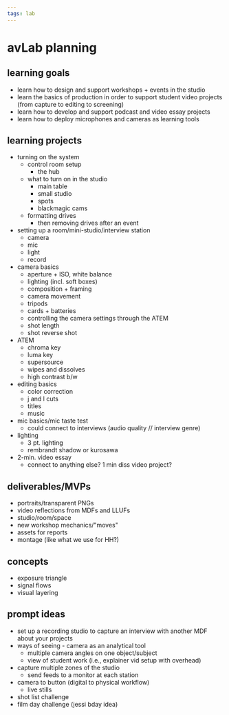 ```yaml
---
tags: lab
---
```


# avLab planning

## learning goals
* learn how to design and support workshops + events in the studio
* learn the basics of production in order to support student video projects (from capture to editing to screening)
* learn how to develop and support podcast and video essay projects
* learn how to deploy microphones and cameras as learning tools

## learning projects
* turning on the system
    * control room setup
        * the hub
    * what to turn on in the studio
        * main table
        * small studio
        * spots
        * blackmagic cams
    * formatting drives
        * then removing drives after an event
* setting up a room/mini-studio/interview station
    * camera
    * mic
    * light
    * record
* camera basics
    * aperture + ISO, white balance
    * lighting (incl. soft boxes)
    * composition + framing
    * camera movement
    * tripods
    * cards + batteries
    * controlling the camera settings through the ATEM
    * shot length
    * shot reverse shot
* ATEM
    * chroma key
    * luma key
    * supersource
    * wipes and dissolves
    * high contrast b/w
* editing basics
    * color correction
    * j and l cuts
    * titles
    * music
* mic basics/mic taste test
    * could connect to interviews (audio quality // interview genre)
* lighting
    * 3 pt. lighting
    * rembrandt shadow or kurosawa
* 2-min. video essay
    * connect to anything else? 1 min diss video project?

## deliverables/MVPs
* portraits/transparent PNGs
* video reflections from MDFs and LLUFs
* studio/room/space
* new workshop mechanics/"moves"
* assets for reports
* montage (like what we use for HH?)

## concepts
* exposure triangle
* signal flows
* visual layering

## prompt ideas
* set up a recording studio to capture an interview with another MDF about your projects
* ways of seeing - camera as an analytical tool
    * multiple camera angles on one object/subject
    * view of student work (i.e., explainer vid setup with overhead)
* capture multiple zones of the studio
    * send feeds to a monitor at each station
* camera to button (digital to physical workflow)
    * live stills
* shot list challenge
* film day challenge (jessi bday idea)
